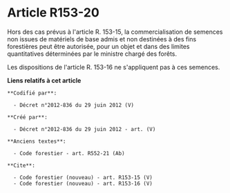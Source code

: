 # Article R153-20

Hors des cas prévus à l'article R. 153-15, la commercialisation de semences non issues de matériels de base admis et non
destinées à des fins forestières peut être autorisée, pour un objet et dans des limites quantitatives déterminées par le
ministre chargé des forêts.

Les dispositions de l'article R. 153-16 ne s'appliquent pas à ces semences.

**Liens relatifs à cet article**

	**Codifié par**:

	  - Décret n°2012-836 du 29 juin 2012 (V)

	**Créé par**:

	  - Décret n°2012-836 du 29 juin 2012 - art. (V)

	**Anciens textes**:

	  - Code forestier - art. R552-21 (Ab)

	**Cite**:

	  - Code forestier (nouveau) - art. R153-15 (V)
	  - Code forestier (nouveau) - art. R153-16 (V)
